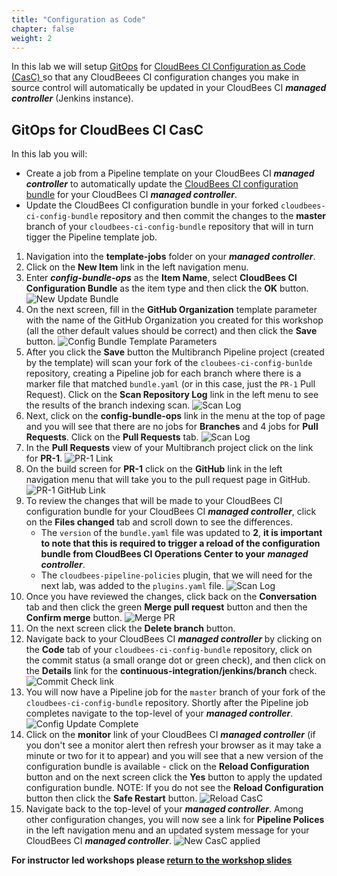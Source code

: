 ```yaml
---
title: "Configuration as Code"
chapter: false
weight: 2
---
```


In this lab we will setup [GitOps](https://www.gitops.tech/) for [CloudBees CI Configuration as Code (CasC) ](https://docs.cloudbees.com/docs/cloudbees-core/latest/cloud-admin-guide/core-casc-modern) so that any CloudBeees CI configuration changes you make in source control will automatically be updated in your CloudBees CI ***managed controller*** (Jenkins instance). 

## GitOps for CloudBees CI CasC

In this lab you will:
* Create a job from a Pipeline template on your CloudBees CI ***managed controller*** to automatically update the [CloudBees CI configuration bundle](https://docs.cloudbees.com/docs/cloudbees-ci/latest/cloud-admin-guide/ci-casc-modern#_creating_a_configuration_bundle) for your CloudBees CI ***managed controller***. 
* Update the CloudBees CI configuration bundle in your forked `cloudbees-ci-config-bundle` repository and then commit the changes to the **master** branch of your `cloudbees-ci-config-bundle` repository that will in turn tigger the Pipeline template job.

1. Navigation into the **template-jobs** folder on your ***managed controller***.
2. Click on the **New Item** link in the left navigation menu.
3. Enter ***config-bundle-ops*** as the **Item Name**, select **CloudBees CI Configuration Bundle** as the item type and then click the **OK** button. ![New Update Bundle](new-bundle-template-job.png?width=50pc)
4. On the next screen, fill in the **GitHub Organization** template parameter with the name of the GitHub Organization you created for this workshop (all the other default values should be correct) and then click the **Save** button. ![Config Bundle Template Parameters](bundle-template-params.png?width=50pc) 
5.  After you click the **Save** button the Multibranch Pipeline project (created by the template) will scan your fork of the `cloubees-ci-config-bunlde` repository, creating a Pipeline job for each branch where there is a marker file that matched `bundle.yaml` (or in this case, just the `PR-1` Pull Request). Click on the **Scan Repository Log** link in the left menu to see the results of the branch indexing scan. ![Scan Log](bundle-scan-log.png?width=50pc) 
6.  Next, click on the **config-bundle-ops** link in the menu at the top of page and you will see that there are no jobs for **Branches** and 4 jobs for **Pull Requests**.  Click on the **Pull Requests** tab. ![Scan Log](bundle-no-branch-jobs.png?width=50pc) 
7.  In the **Pull Requests** view of your Multibranch project click on the link for **PR-1**. ![PR-1 Link](pr-link.png?width=50pc)
8.  On the build screen for **PR-1** click on the **GitHub** link in the left navigation menu that will take you to the pull request page in GitHub. ![PR-1 GitHub Link](pr-github-link.png?width=50pc)
9.  To review the changes that will be made to your CloudBees CI configuration bundle for your CloudBees CI ***managed controller***, click on the **Files changed** tab and scroll down to see the differences. 
    - The `version` of the `bundle.yaml` file was updated to **2**, **it is important to note that this is required to trigger a reload of the configuration bundle from CloudBees CI Operations Center to your** ***managed controller***.
    - The `cloudbees-pipeline-policies` plugin, that we will need for the next lab, was added to the `plugins.yaml` file. ![Scan Log](pr-files-changed.png?width=50pc)
10. Once you have reviewed the changes, click back on the **Conversation** tab and then click the green **Merge pull request** button and then the **Confirm merge** button. ![Merge PR](merge-pr.png?width=50pc)
11. On the next screen click the **Delete branch** button.
12. Navigate back to your CloudBees CI ***managed controller*** by clicking on the **Code** tab of your `cloudbees-ci-config-bundle` repository, click on the commit status (a small orange dot or green check), and then click on the **Details** link for the **continuous-integration/jenkins/branch** check. ![Commit Check link](commit-check-link.png?width=50pc)
13. You will now have a Pipeline job for the `master` branch of your fork of the `cloudbees-ci-config-bundle` repository. Shortly after the Pipeline job completes navigate to the top-level of your ***managed controller***. ![Config Update Complete](config-update-complete.png?width=50pc)
14. Click on the **monitor** link of your CloudBees CI ***managed controller*** (if you don't see a monitor alert then refresh your browser as it may take a minute or two for it to appear) and you will see that a new version of the configuration bundle is available - click on the **Reload Configuration** button and on the next screen click the **Yes** button to apply the updated configuration bundle. NOTE: If you do not see the **Reload Configuration** button then click the **Safe Restart** button. ![Reload CasC](reload-config.png?width=50pc)
15. Navigate back to the top-level of your ***managed controller***. Among other configuration changes, you will now see a link for **Pipeline Polices** in the left navigation menu and an updated system message for your CloudBees CI ***managed controller***. ![New CasC applied](casc-update-applied.png?width=50pc)

**For instructor led workshops please <a href="https://cloudbees-days.github.io/cloudbees-field-workshops/cloudbees-ci/#casc-lab-review">return to the workshop slides</a>**
